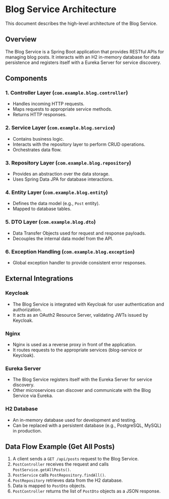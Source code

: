 # Blog Service Architecture

This document describes the high-level architecture of the Blog Service.

## Overview
The Blog Service is a Spring Boot application that provides RESTful APIs for managing blog posts. It interacts with an H2 in-memory database for data persistence and registers itself with a Eureka Server for service discovery.

## Components

### 1. Controller Layer (`com.example.blog.controller`)
- Handles incoming HTTP requests.
- Maps requests to appropriate service methods.
- Returns HTTP responses.

### 2. Service Layer (`com.example.blog.service`)
- Contains business logic.
- Interacts with the repository layer to perform CRUD operations.
- Orchestrates data flow.

### 3. Repository Layer (`com.example.blog.repository`)
- Provides an abstraction over the data storage.
- Uses Spring Data JPA for database interactions.

### 4. Entity Layer (`com.example.blog.entity`)
- Defines the data model (e.g., `Post` entity).
- Mapped to database tables.

### 5. DTO Layer (`com.example.blog.dto`)
- Data Transfer Objects used for request and response payloads.
- Decouples the internal data model from the API.

### 6. Exception Handling (`com.example.blog.exception`)
- Global exception handler to provide consistent error responses.

## External Integrations

### Keycloak
- The Blog Service is integrated with Keycloak for user authentication and authorization.
- It acts as an OAuth2 Resource Server, validating JWTs issued by Keycloak.

### Nginx
- Nginx is used as a reverse proxy in front of the application.
- It routes requests to the appropriate services (blog-service or Keycloak).

### Eureka Server
- The Blog Service registers itself with the Eureka Server for service discovery.
- Other microservices can discover and communicate with the Blog Service via Eureka.

### H2 Database
- An in-memory database used for development and testing.
- Can be replaced with a persistent database (e.g., PostgreSQL, MySQL) in production.

## Data Flow Example (Get All Posts)
1. A client sends a `GET /api/posts` request to the Blog Service.
2. `PostController` receives the request and calls `PostService.getAllPosts()`.
3. `PostService` calls `PostRepository.findAll()`.
4. `PostRepository` retrieves data from the H2 database.
5. Data is mapped to `PostDto` objects.
6. `PostController` returns the list of `PostDto` objects as a JSON response.
